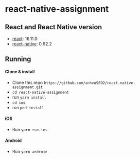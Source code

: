 # react-native-assignment

## React and React Native version

- [react](https://github.com/facebook/react): 16.11.0
- [react-native](https://github.com/facebook/react-native): 0.62.2

## Running

#### Clone & install

- Clone this repo `https://github.com/anhvu9692/react-native-assignment.git`
- `cd react-native-assignment`
- run `yarn install`
- `cd ios`
- run `pod install`

#### iOS

- Run `yarn run-ios`

#### Android

- Run `yarn android`
